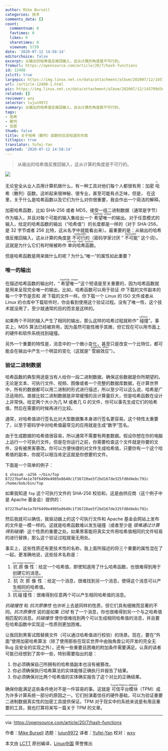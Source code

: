 ```yaml
---
author: Mike Bursell
categories: 技术
comments_data: []
count:
  commentnum: 0
  favtimes: 0
  likes: 0
  sharetimes: 0
  viewnum: 5739
date: '2020-07-12 14:58:14'
editorchoice: false
excerpt: 从输出的哈希值反推回输入，这从计算的角度是不可行的。
fromurl: https://opensource.com/article/20/7/hash-functions
id: 12408
islctt: true
largepic: https://img.linux.net.cn/data/attachment/album/202007/12/145709d3ne3vee330oh3lv.jpg
url: /article-12408-1.html
pic: https://img.linux.net.cn/data/attachment/album/202007/12/145709d3ne3vee330oh3lv.jpg.thumb.jpg
related: []
reviewer: wxy
selector: lujun9972
summary: 从输出的哈希值反推回输入，这从计算的角度是不可行的。
tags:
- 哈希
- 散列
- 加密
thumb: false
title: 关于哈希（散列）函数你应该知道的东西
titlepic: true
translator: Yufei-Yan
updated: '2020-07-12 14:58:14'
---
```



> 
> 从输出的哈希值反推回输入，这从计算的角度是不可行的。
> 
> 
> 


![](/data/attachment/album/202007/12/145709d3ne3vee330oh3lv.jpg)


无论安全从业人员用计算机做什么，有一种工具对他们每个人都很有用：加密<ruby> 哈希（散列） <rt>  hash </rt></ruby>函数。这听起来很神秘、很专业，甚至可能有点乏味，但是， 在这里，关于什么是哈希函数以及它们为什么对你很重要，我会作出一个简洁的解释。


加密哈希函数，比如 SHA-256 或者 MD5，接受一组二进制数据（通常是字节）作为输入，并且对每个可能的输入集给出一个<ruby> 希望唯一 <rt>  hopefully unique </rt></ruby>的输出。对于任意模式的输入，给定的哈希函数的输出（“哈希值”）的长度都是一样的（对于 SHA-256，是 32 字节或者 256 比特，这从名字中就能看出来）。最重要的是：从输出的哈希值反推回输入，这从计算的角度是<ruby> 不可行的 <rt>  implausible </rt></ruby>（密码学家讨厌 “<ruby> 不可能 <rt>  impossible </rt></ruby>” 这个词）。这就是为什么它们有时候被称作<ruby> 单向哈希函数 <rt>  one-way hash function </rt></ruby>。


但是哈希函数是用来做什么的呢？为什么“唯一”的属性如此重要？


### 唯一的输出


在描述哈希函数的输出时，“<ruby> 希望唯一 <rt>  hopefully unique </rt></ruby>”这个短语是至关重要的，因为哈希函数就是用来呈现完全唯一的输出。比如，哈希函数可以用于验证 *你* 下载的文件副本的每一个字节是否和 *我* 下载的文件一样。你下载一个 Linux 的 ISO 文件或者从 Linux 的仓库中下载软件时，你会看到使用这个验证过程。没有了唯一性，这个技术就没用了，至少就通常的目的而言是这样的。


如果两个不同的输入产生了相同的输出，那么这样的哈希过程就称作“<ruby> 碰撞 <rt>  collision </rt></ruby>”。事实上，MD5 算法已经被弃用，因为虽然可能性微乎其微，但它现在可以用市面上的硬件和软件系统找到碰撞。


另外一个重要的特性是，消息中的一个微小变化，甚至只是改变一个比特位，都可能会在输出中产生一个明显的变化（这就是“<ruby> 雪崩效应 <rt>  avalanche effect </rt></ruby>”）。


### 验证二进制数据


哈希函数的典型用途是当有人给你一段二进制数据，确保这些数据是你所期望的。无论是文本、可执行文件、视频、图像或者一个完整的数据库数据，在计算世界中，所有的数据都可以用二进制的形式进行描述，所以至少可以这么说，哈希是广泛适用的。直接比较二进制数据是非常缓慢的且计算量巨大，但是哈希函数在设计上非常快。给定两个大小为几 M 或者几 G 的文件，你可以事先生成它们的哈希值，然后在需要的时候再进行比较。


通常，对哈希值进行签名比对大型数据集本身进行签名更容易。这个特性太重要了，以至于密码学中对哈希值最常见的应用就是生成“数字”签名。


由于生成数据的哈希值很容易，所以通常不需要有两套数据。假设你想在你的电脑上运行一个可执行文件。但是在你运行之前，你需要检查这个文件就是你要的文件，没有被黑客篡改。你可以方便快捷的对文件生成哈希值，只要你有一个这个哈希值的副本，你就可以相当肯定这就是你想要的文件。


下面是一个简单的例子：



```
$ shasum -a256 ~/bin/fop
87227baf4e1e78f6499e4905e8640c1f36720ae5f2bd167de325fd0d4ebc791c  /home/bob/bin/fop

```

如果我知道 `fop` 这个可执行文件的 SHA-256 校验和，这是由供应商（这个例子中是 Apache 基金会）提供的：



```
87227baf4e1e78f6499e4905e8640c1f36720ae5f2bd167de325fd0d4ebc791c

```

然后我就可以确信，我驱动器上的这个可执行文件和 Apache 基金会网站上发布的文件是一模一样的。这就是哈希函数难以发生碰撞（或者至少是 *很难通过计算得到碰撞*）这个性质的重要之处。如果黑客能将真实文件用哈希值相同的文件轻易的进行替换，那么这个验证过程就毫无用处。


事实上，这些性质还有更技术性的名称，我上面所描述的将三个重要的属性混在了一起。更准确地说，这些技术名称是：


1. <ruby> 抗原像性 <rt>  pre-image resistance </rt></ruby>：给定一个哈希值，即使知道用了什么哈希函数，也很难得到用于创建它的消息。
2. <ruby> 抗次原像性 <rt>  second pre-image resistance </rt> <ruby>  ：给定一个消息，很难找到另一个消息，使得这个消息可以产生相同的哈希值。 </ruby></ruby>
3. <ruby> 抗碰撞性 <rt>  collision resistance </rt></ruby>：很难得到任意两个可以产生相同哈希值的消息。


*抗碰撞性* 和 *抗次原像性* 也许听上去是同样的性质，但它们具有细微而显著的不同。*抗次原像性* 说的是如果 *已经* 有了一个消息，你也很难得到另一个与之哈希值相匹配的消息。*抗碰撞性* 使你很难找到两个可以生成相同哈希值的消息，并且要在哈希函数中实现这一性质则更加困难。


让我回到黑客试图替换文件（可以通过哈希值进行校验）的场景。现在，要在“外面”使用加密哈希算法（除了使用那些在现实世界中由独角兽公司开发的完全无 Bug 且安全的实现之外），还有一些重要且困难的附加条件需要满足。认真的读者可能已经想到了其中一些，特别需要指出的是：


1. 你必须确保自己所拥有的哈希值副本也没有被篡改。
2. 你必须确保执行哈希算法的实体能够正确执行并报告了结果。
3. 你必须确保对比两个哈希值的实体确实报告了这个对比的正确结果。


确保你能满足这些条件绝对不是一件容易的事。这就是<ruby> 可信平台模块 <rt>  Trusted Platform Modules </rt></ruby>（TPM）成为许多计算系统一部分的原因之一。它们扮演着信任的硬件基础，可以为验证重要二进制数据真实性的加密工具提供保证。TPM 对于现实中的系统来说是有用且重要的工具，我也打算将来写一篇关于 TPM 的文章。




---


via: <https://opensource.com/article/20/7/hash-functions>


作者：[Mike Bursell](https://opensource.com/users/mikecamel) 选题：[lujun9972](https://github.com/lujun9972) 译者：[Yufei-Yan](https://github.com/Yufei-Yan) 校对：[wxy](https://github.com/wxy)


本文由 [LCTT](https://github.com/LCTT/TranslateProject) 原创编译，[Linux中国](https://linux.cn/) 荣誉推出